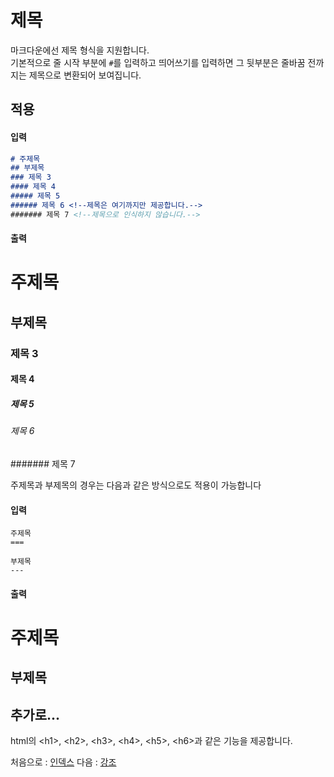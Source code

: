 제목
===

마크다운에선 제목 형식을 지원합니다.  
기본적으로 줄 시작 부분에 `#`를 입력하고 띄어쓰기를 입력하면 그 뒷부분은 줄바꿈 전까지는 제목으로 변환되어 보여집니다.  

적용
---
#### 입력

```markdown
# 주제목
## 부제목
### 제목 3
#### 제목 4
##### 제목 5
###### 제목 6 <!--제목은 여기까지만 제공합니다.-->
####### 제목 7 <!--제목으로 인식하지 않습니다.-->
```

#### 출력

# 주제목

## 부제목

### 제목 3

#### 제목 4

##### 제목 5

###### 제목 6

####### 제목 7

주제목과 부제목의 경우는 다음과 같은 방식으로도 적용이 가능합니다  

#### 입력

```
주제목
===

부제목
---
```

#### 출력

주제목
===

부제목
---

추가로...
---

html의 \<h1>, \<h2>, \<h3>, \<h4>, \<h5>, \<h6>과 같은 기능을 제공합니다.  

처음으로 : [인덱스](0_인덱스.md)
다음 : [강조](2_강조.md)
